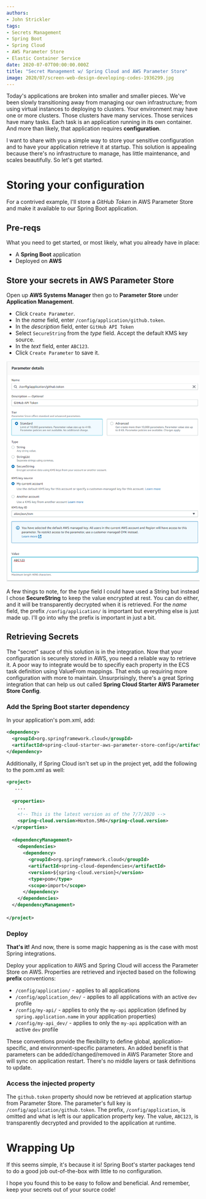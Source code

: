 ```yaml
---
authors:
- John Strickler
tags:
- Secrets Management
- Spring Boot
- Spring Cloud
- AWS Parameter Store
- Elastic Container Service
date: 2020-07-07T00:00:00.000Z
title: "Secret Management w/ Spring Cloud and AWS Parameter Store"
image: 2020/07/screen-web-design-developing-codes-1936299.jpg
---
```


Today's applications are broken into smaller and smaller pieces.  We've been slowly transitioning away from managing our own infrastructure; from using virtual instances to deploying to clusters.  Your environment may have one or more clusters.  Those clusters have many services.  Those services have many tasks.  Each task is an application running in its own container.  And more than likely, that application requires **configuration**.   

I want to share with you a simple way to store your sensitive configuration and to have your application retrieve it at startup.  This solution is appealing because there's no infrastructure to manage, has little maintenance, and scales beautifully.  So let's get started.

# Storing your configuration

For a contrived example, I'll store a *GitHub Token* in AWS Parameter Store and make it available to our Spring Boot application.

## Pre-reqs

What you need to get started, or most likely, what you already have in place:

- A **Spring Boot** application 
- Deployed on **AWS**

## Store your secrets in AWS Parameter Store

Open up **AWS Systems Manager** then go to **Parameter Store** under **Application Management**.

- Click `Create Parameter`.
- In the *name* field, enter `/config/application/github.token`.  
- In the *description* field, enter `GitHub API Token`
- Select `SecureString` from the *type* field.  Accept the default KMS key source.
- In the *text* field, enter `ABC123`.  
- Click `Create Parameter` to save it.

![Create Parameter Screenshot](https://raw.githubusercontent.com/ippontech/blog-usa/master/images/2020/07/aws-param-store-create-parameter.png)

A few things to note, for the *type* field I could have used a String but instead I chose **SecureString** to keep the value encrypted at rest.  You can do either, and it will be transparently decrypted when it is retrieved.  For the *name* field, the prefix `/config/application/` is important but everything else is just made up.  I'll go into why the prefix is important in just a bit.

## Retrieving Secrets

The "secret" sauce of this solution is in the integration.  Now that your configuration is securely stored in AWS, you need a reliable way to retrieve it.  A poor way to integrate would be to specifiy each property in the ECS task definition using ValueFrom mappings.  That ends up requiring more configuration with more to maintain.  Unsurprisingly, there's a great Spring integration that can help us out called **Spring Cloud Starter AWS Parameter Store Config**.  

### Add the Spring Boot starter dependency

In your application's pom.xml, add:

```xml
<dependency>
  <groupId>org.springframework.cloud</groupId>
  <artifactId>spring-cloud-starter-aws-parameter-store-config</artifactId>
</dependency>
```

Additionally, if Spring Cloud isn't set up in the project yet, add the following to the pom.xml as well:

```xml
<project>
   ...

  <properties>
    ...
    <!-- This is the latest version as of the 7/7/2020 -->
    <spring-cloud.version>Hoxton.SR6</spring-cloud.version> 
  </properties>
   
  <dependencyManagement>
    <dependencies>
      <dependency>
        <groupId>org.springframework.cloud</groupId>
        <artifactId>spring-cloud-dependencies</artifactId>
        <version>${spring-cloud.version}</version>
        <type>pom</type>
        <scope>import</scope>
      </dependency>
    </dependencies>
  </dependencyManagement>

</project>
```

### Deploy

**That's it!**  And now, there is some magic happening as is the case with most Spring integrations.

Deploy your application to AWS and Spring Cloud will access the Parameter Store on AWS.  Properties are retrieved and injected based on the following **prefix** conventions:

- `/config/application/` - applies to all applications 
- `/config/application_dev/` - applies to all applications with an active `dev` profile 
- `/config/my-api/` -  applies to only the `my-api` application (defined by `spring.application.name` in your application properties)
- `/config/my-api_dev/` -  applies to only the `my-api` application with an active `dev` profile  

These conventions provide the flexibility to define global, application-specific, and environment-specific parameters.  An added benefit is that parameters can be added/changed/removed in AWS Parameter Store and will sync on application restart.  There's no middle layers or task definitions to update.

### Access the injected property 

The `github.token` property should now be retrieved at application startup from Parameter Store.  The parameter's full key is `/config/application/github.token`.  The prefix, `/config/application`, is omitted and what is left is our application property key.  The value, `ABC123`, is transparently decrypted and provided to the application at runtime.

# Wrapping Up

If this seems simple, it's because it is!  Spring Boot's starter packages tend to do a good job out-of-the-box with little to no configuration.  

I hope you found this to be easy to follow and beneficial.  And remember, keep your secrets out of your source code!

